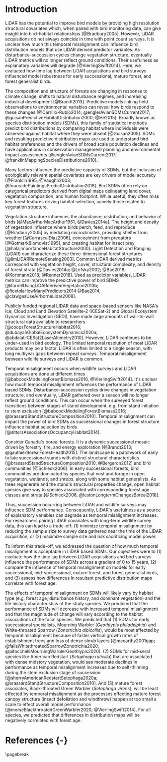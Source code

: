 # Introduction

LiDAR has the potential to improve bird models by providing high resolution structural covariates which, when paired with bird monitoring data, can give insight into bird-habitat relationships [@Bradbury2005]. However, LiDAR acquisitions do not always coincide in time with point count surveys. It is unclear how much this temporal misalignment can influence bird distribution models that use LiDAR derived predictor variables. As disturbance-succession cycles change vegetation structure, eventually LiDAR metrics will no longer reflect ground conditions. Their usefulness as explanatory variables will degrade [@VierlingSwift2014]. Here, we evaluated how time lag between LiDAR acquisitions and bird surveys influenced model robustness for early successional, mature forest, and forest generalist birds.

The composition and structure of forests are changing in response to climate change, shifts to natural disturbance regimes, and increasing industrial development [@Brandt2013]. Predictive models linking field observations to environmental variables can reveal how birds respond to these changes  [@Carrillo-Rubio2014; @englerAvianSDMsCurrent2017; @guisanPredictiveHabitatDistribution2000; @He2015]. Broadly known as species distribution models (SDMs), this family of statistical methods predict bird distributions by comparing habitat where individuals were observed against habitat where they were absent [@Guisan2005]. SDMs and resulting predictive distribution maps are used to understand bird habitat preferences and the drivers of broad scale population declines and have applications in conservation management planning and environmental impact assessments [@englerAvianSDMsCurrent2017; @franklinMappingSpeciesDistributions2010].  



Many factors influence the predictive capacity of SDMs, but the inclusion of ecologically relevant spatial covariates are key drivers of model accuracy [@Franklin1995; @Vaughn2003; @fourcadePaintingsPredictDistribution2018]. Bird SDMs often rely on categorical predictors derived from digital maps delineating land cover, vegetation composition, and human footprint. While useful, they often miss key forest features driving habitat selection, namely those related to vegetation structure. 


Vegetation structure influences the abundance, distribution, and behavior of birds [@MacArthurMacArthur1961, @Davies2014a]. The height and density of vegetation influence where birds perch, feed, and reproduce [@Bradbury2005] by mediating microclimates, providing shelter from weather [@CarrascalDiaz2006], concealment from predators [@GotmarkBlomqvist1995], and creating habitat for insect prey [@halajImportanceHabitatStructure2000]. Light Detection and Ranging (LiDAR) can characterize these three-dimensional forest structures [@limLiDARRemoteSensing2003]. Common LiDAR derived metrics correspond with vegetation height, cover, structural complexity, and density of forest strata [@Davies2014a; @Lefsky2002; @Bae2018; @Kortmann2018; @Renner2018]. Used as predictor variables, LiDAR metrics can improve the predictive power of bird SDMS [@farrellUsingLiDARderivedVegetation2013b; @ficetolaHowManyPredictors2014 @Bae2014; @clawgesUseAirborneLidar2008]. 


Publicly funded regional LIDAR data and space-based sensors like NASA's Ice, Cloud and Land Elevation Satellite-2 (ICESat-2) and Global Ecosystem Dynamics Investigation (GEDI), have made large amounts of wall-to-wall structural data available to researchers [@coopsForestStructureHabitat2016; @dubayahGlobalEcosystemDynamics2020a; @abdalatiICESat2LaserAltimetry2010]. However, LiDAR continues to be under-used in bird ecology. The limited temporal resolution of most LiDAR products may be a factor. LiDAR is often limited to a single season, with long multiyear gaps between repeat surveys. Temporal misalignment between wildlife surveys and LiDAR is common. 


Temporal misalignment occurs when wildlife surveys and LiDAR acquisitions are done at different times [@babcockModelingForestBiomass2016, @VierlingSwift2014]. It's unclear how much temporal misalignment influences the performance of LiDAR based SDMs. Disturbance-succession cycles drive changes in vegetation structure, and eventually, LiDAR gathered over a season will no longer reflect ground conditions. This can occur when the surveyed forest transitions between stages of stand development, e.g. from stand initiation to stem exclusion [@babcockModelingForestBiomass2016; @brassardStandStructureComposition2010]. Temporal misalignment can impact the power of bird SDMs as successional changes in forest structure influence habitat selection by birds [@sittersAssociationsOccupancyHabitat2014]. 

Consider Canada's boreal forests. It is a dynamic successional mosaic driven by forestry, fire, and energy exploration [@Brandt2013; @gauthierBorealForestHealth2015]. The landscape is a patchwork of early to late successional stands with distinct structural characteristics [@brassardStandStructureComposition2010, @Bergeron2012] and bird communities [@Schieck2006]. In early successional forests, bird communities are dominated by species that nest and forage in open vegetation, wetlands, and shrubs, along with some habitat generalists. As trees regenerate and the stand's structural properties change, open habitat species give way to species associated with corresponding forest age classes and strata [@Schieck2006, @lestonLongtermChangesBoreal2018].

Thus, succession occurring between LiDAR and wildlife surveys may influence SDM performance. Consequently, LiDAR's usefulness as a source of explanatory variables can degrade as temporal misalignment increases. For researchers pairing LiDAR covariates with long-term wildlife survey data, this can lead to a trade-off: (1) minimize temporal misalignment by reducing the sample size to survey data gathered near the time of the LiDAR acquisition, or (2) maximize sample size and risk sacrificing model power. 





To inform this trade-off, we addressed the question of how much temporal misalignment is acceptable in LiDAR based SDMs. Our objectives were to (1) evaluate how the time lag between LiDAR acquisitions and bird surveys influence the performance of SDMs across a gradient of 0 to 15 years, (2) compare the influence of temporal misalignment on models for early successional, mid-successional, mature forest, and forest generalist birds, and (3) assess how differences in resultant predictive distribution maps correlate with forest age. 



The effects of temporal misalignment on SDMs will likely vary by habitat type (e.g. forest age, disturbance history, and dominant vegetation) and the life history characteristics of the study species. We predicted that the performance of SDMs will decrease with increased temporal misalignment and that the magnitude of change will vary according to the habitat associations of the focal species. We predicted that (1) SDMs for early successional specialists, Mourning Warbler (*Geothlypis philadelphia*) and White-throated Sparrow (*Zonotrichia albicollis*), would be most affected by temporal misalignment because of faster vertical growth rates of establishment trees and loss of dense shrub layers [@mccarthy2001gap; @fallsWhitethroatedSparrowZonotrichia2020; @pitocchelliMourningWarblerGeothlypis2020]. (2) SDMs for mid-seral species like American Redstart (*Setophaga ruticilla*) that are associated with dense midstory vegetation, would see moderate declines in performance as temporal misalignment increases due to self-thinning during the stem exclusion stage of succession [@sherryAmericanRedstartSetophaga2020a; @brassardStandStructureComposition2010]. And (3) mature forest associates, Black-throated Green Warbler (*Setophaga virens*), will be least effected by temporal misalignment as the processes effecting mature forest canopy structure (insect defoliation and windthrow) happen at too small a scale to effect overall model performance [@morseBlackthroatedGreenWarbler2020; @VierlingSwift2014]. For all species, we predicted that differences in distribution maps will be negatively correlated with forest age. 


# References {-}

<div id="refs"></div>

\pagebreak
